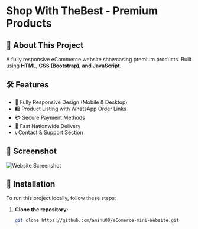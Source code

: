 # Shop With TheBest - Premium Products

## 🚀 About This Project
A fully responsive eCommerce website showcasing premium products. Built using **HTML, CSS (Bootstrap), and JavaScript**.

## 🛠️ Features
- 📱 Fully Responsive Design (Mobile & Desktop)
- 🛍️ Product Listing with WhatsApp Order Links
- 💳 Secure Payment Methods
- 🚚 Fast Nationwide Delivery
- 📞 Contact & Support Section

## 📸 Screenshot
![Website Screenshot](img/screenshot.png) <!-- Replace with actual screenshot -->

## 🔧 Installation
To run this project locally, follow these steps:

1. **Clone the repository:**
   ```bash
   git clone https://github.com/aminu00/eComerce-mini-Website.git
